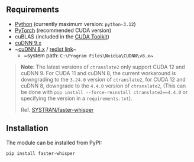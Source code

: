## Requirements

* [Python](https://www.python.org/downloads/) (currently maximum version: `python-3.12`)
* [PyTorch](https://pytorch.org/get-started/locally/) (recommended CUDA version)
* cuBLAS (included in the [CUDA Toolkit](https://developer.nvidia.com/cuda-toolkit-archive))
* [cuDNN 9.x](https://developer.nvidia.com/cudnn)
* ~[cuDNN 8.x](https://developer.nvidia.com/rdp/cudnn-archive) / [redist link](https://developer.download.nvidia.com/compute/cudnn/redist/cudnn/windows-x86_64/)~
  * ~system path: `C:\Program Files\Nvidia\CUDNN\v8.x`~
 
> **Note**: The latest versions of `ctranslate2` only support CUDA 12 and cuDNN 9. For CUDA 11 and cuDNN 8, the current workaround is downgrading to the `3.24.0` version of `ctranslate2`, for CUDA 12 and cuDNN 8, downgrade to the `4.4.0` version of `ctranslate2`, (This can be done with `pip install --force-reinstall ctranslate2==4.4.0` or specifying the version in a `requirements.txt`).
>
> Ref. [SYSTRAN/faster-whisper](https://github.com/SYSTRAN/faster-whisper?tab=readme-ov-file#gpu)

## Installation

The module can be installed from PyPI:

```bash
pip install faster-whisper
```
